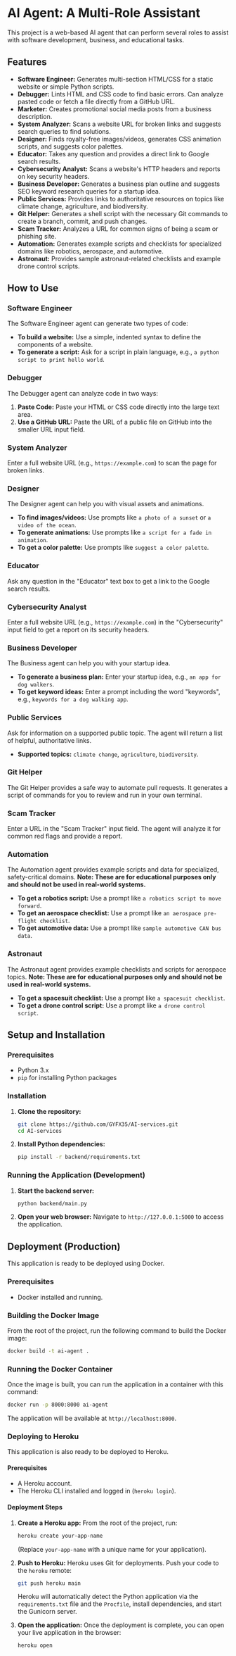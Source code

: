 # AI Agent: A Multi-Role Assistant

This project is a web-based AI agent that can perform several roles to assist with software development, business, and educational tasks.

## Features

- **Software Engineer:** Generates multi-section HTML/CSS for a static website or simple Python scripts.
- **Debugger:** Lints HTML and CSS code to find basic errors. Can analyze pasted code or fetch a file directly from a GitHub URL.
- **Marketer:** Creates promotional social media posts from a business description.
- **System Analyzer:** Scans a website URL for broken links and suggests search queries to find solutions.
- **Designer:** Finds royalty-free images/videos, generates CSS animation scripts, and suggests color palettes.
- **Educator:** Takes any question and provides a direct link to Google search results.
- **Cybersecurity Analyst:** Scans a website's HTTP headers and reports on key security headers.
- **Business Developer:** Generates a business plan outline and suggests SEO keyword research queries for a startup idea.
- **Public Services:** Provides links to authoritative resources on topics like climate change, agriculture, and biodiversity.
- **Git Helper:** Generates a shell script with the necessary Git commands to create a branch, commit, and push changes.
- **Scam Tracker:** Analyzes a URL for common signs of being a scam or phishing site.
- **Automation:** Generates example scripts and checklists for specialized domains like robotics, aerospace, and automotive.
- **Astronaut:** Provides sample astronaut-related checklists and example drone control scripts.

## How to Use

### Software Engineer
The Software Engineer agent can generate two types of code:
- **To build a website:** Use a simple, indented syntax to define the components of a website.
- **To generate a script:** Ask for a script in plain language, e.g., `a python script to print hello world`.

### Debugger
The Debugger agent can analyze code in two ways:
1.  **Paste Code:** Paste your HTML or CSS code directly into the large text area.
2.  **Use a GitHub URL:** Paste the URL of a public file on GitHub into the smaller URL input field.

### System Analyzer
Enter a full website URL (e.g., `https://example.com`) to scan the page for broken links.

### Designer
The Designer agent can help you with visual assets and animations.
- **To find images/videos:** Use prompts like `a photo of a sunset` or `a video of the ocean`.
- **To generate animations:** Use prompts like `a script for a fade in animation`.
- **To get a color palette:** Use prompts like `suggest a color palette`.

### Educator
Ask any question in the "Educator" text box to get a link to the Google search results.

### Cybersecurity Analyst
Enter a full website URL (e.g., `https://example.com`) in the "Cybersecurity" input field to get a report on its security headers.

### Business Developer
The Business agent can help you with your startup idea.
- **To generate a business plan:** Enter your startup idea, e.g., `an app for dog walkers`.
- **To get keyword ideas:** Enter a prompt including the word "keywords", e.g., `keywords for a dog walking app`.

### Public Services
Ask for information on a supported public topic. The agent will return a list of helpful, authoritative links.
- **Supported topics:** `climate change`, `agriculture`, `biodiversity`.

### Git Helper
The Git Helper provides a safe way to automate pull requests. It generates a script of commands for you to review and run in your own terminal.

### Scam Tracker
Enter a URL in the "Scam Tracker" input field. The agent will analyze it for common red flags and provide a report.

### Automation
The Automation agent provides example scripts and data for specialized, safety-critical domains. **Note: These are for educational purposes only and should not be used in real-world systems.**
- **To get a robotics script:** Use a prompt like `a robotics script to move forward`.
- **To get an aerospace checklist:** Use a prompt like `an aerospace pre-flight checklist`.
- **To get automotive data:** Use a prompt like `sample automotive CAN bus data`.

### Astronaut
The Astronaut agent provides example checklists and scripts for aerospace topics. **Note: These are for educational purposes only and should not be used in real-world systems.**
- **To get a spacesuit checklist:** Use a prompt like `a spacesuit checklist`.
- **To get a drone control script:** Use a prompt like `a drone control script`.

## Setup and Installation

### Prerequisites
- Python 3.x
- `pip` for installing Python packages

### Installation

1. **Clone the repository:**
   ```bash
   git clone https://github.com/GYFX35/AI-services.git
   cd AI-services
   ```

2. **Install Python dependencies:**
   ```bash
   pip install -r backend/requirements.txt
   ```

### Running the Application (Development)

1. **Start the backend server:**
   ```bash
   python backend/main.py
   ```

2. **Open your web browser:**
   Navigate to `http://127.0.0.1:5000` to access the application.

## Deployment (Production)

This application is ready to be deployed using Docker.

### Prerequisites
- Docker installed and running.

### Building the Docker Image
From the root of the project, run the following command to build the Docker image:
```bash
docker build -t ai-agent .
```

### Running the Docker Container
Once the image is built, you can run the application in a container with this command:
```bash
docker run -p 8000:8000 ai-agent
```

The application will be available at `http://localhost:8000`.

### Deploying to Heroku

This application is also ready to be deployed to Heroku.

#### Prerequisites
- A Heroku account.
- The Heroku CLI installed and logged in (`heroku login`).

#### Deployment Steps

1. **Create a Heroku app:**
   From the root of the project, run:
   ```bash
   heroku create your-app-name
   ```
   (Replace `your-app-name` with a unique name for your application).

2. **Push to Heroku:**
   Heroku uses Git for deployments. Push your code to the `heroku` remote:
   ```bash
   git push heroku main
   ```
   Heroku will automatically detect the Python application via the `requirements.txt` file and the `Procfile`, install dependencies, and start the Gunicorn server.

3. **Open the application:**
   Once the deployment is complete, you can open your live application in the browser:
   ```bash
   heroku open
   ```
